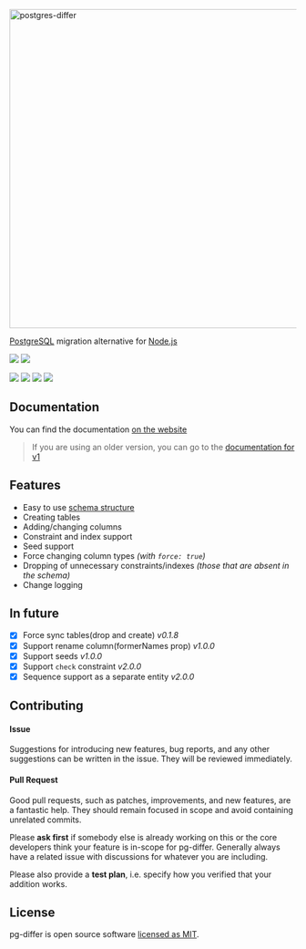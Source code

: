 [<img src='https://av-dev.github.io/postgres-differ/readme-logo.svg' width='560' alt='postgres-differ'>](https://av-dev.github.io/postgres-differ/#/)

[PostgreSQL](https://www.postgresql.org/) migration alternative for [Node.js](https://nodejs.org/en/)

![](https://forthebadge.com/images/badges/built-with-love.svg)
![](https://forthebadge.com/images/badges/makes-people-smile.svg)

![](https://img.shields.io/travis/com/av-dev/postgres-differ.svg?style=flat-square)
[![](https://img.shields.io/npm/l/pg-differ.svg?style=flat-square)](https://github.com/av-dev/postgres-differ/blob/master/LICENSE)
[![](https://img.shields.io/npm/v/pg-differ.svg?style=flat-square)](https://www.npmjs.com/package/pg-differ)
![](https://img.shields.io/codecov/c/github/av-dev/postgres-differ.svg?style=flat-square)

## Documentation

You can find the documentation [on the website](https://av-dev.github.io/postgres-differ/#/)

> If you are using an older version, you can go to the [documentation for v1](https://av-dev.github.io/postgres-differ/v1/#/)

## Features

  - Easy to use [schema structure](https://av-dev.github.io/postgres-differ/#/entities)
  - Creating tables
  - Adding/changing columns
  - Constraint and index support
  - Seed support
  - Force changing column types *(with `force: true`)*
  - Dropping of unnecessary constraints/indexes *(those that are absent in the schema)*
  - Change logging

## In future
  - [x] Force sync tables(drop and create) *v0.1.8*
  - [x] Support rename column(formerNames prop) *v1.0.0*
  - [x] Support seeds *v1.0.0*
  - [x] Support `check` constraint *v2.0.0*
  - [x] Sequence support as a separate entity *v2.0.0*

## Contributing

#### Issue

Suggestions for introducing new features, bug reports, and any other suggestions can be written in the issue. They will be reviewed immediately.

#### Pull Request

Good pull requests, such as patches, improvements, and new features, are a fantastic help. They should remain focused in scope and avoid containing unrelated commits.

Please **ask first** if somebody else is already working on this or the core developers think your feature is in-scope for pg-differ. Generally always have a related issue with discussions for whatever you are including.

Please also provide a **test plan**, i.e. specify how you verified that your addition works.

## License
pg-differ is open source software [licensed as MIT](https://github.com/av-dev/postgres-differ/blob/master/LICENSE).
